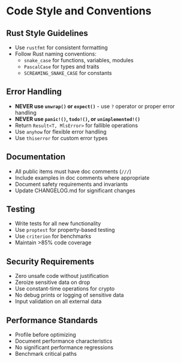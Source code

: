 # Code Style and Conventions

## Rust Style Guidelines
- Use `rustfmt` for consistent formatting
- Follow Rust naming conventions:
  - `snake_case` for functions, variables, modules
  - `PascalCase` for types and traits
  - `SCREAMING_SNAKE_CASE` for constants

## Error Handling
- **NEVER use `unwrap()` or `expect()`** - use `?` operator or proper error handling
- **NEVER use `panic!()`, `todo!()`, or `unimplemented!()`**
- Return `Result<T, MlsError>` for fallible operations
- Use `anyhow` for flexible error handling
- Use `thiserror` for custom error types

## Documentation
- All public items must have doc comments (`///`)
- Include examples in doc comments where appropriate
- Document safety requirements and invariants
- Update CHANGELOG.md for significant changes

## Testing
- Write tests for all new functionality
- Use `proptest` for property-based testing
- Use `criterion` for benchmarks
- Maintain >85% code coverage

## Security Requirements
- Zero unsafe code without justification
- Zeroize sensitive data on drop
- Use constant-time operations for crypto
- No debug prints or logging of sensitive data
- Input validation on all external data

## Performance Standards
- Profile before optimizing
- Document performance characteristics
- No significant performance regressions
- Benchmark critical paths